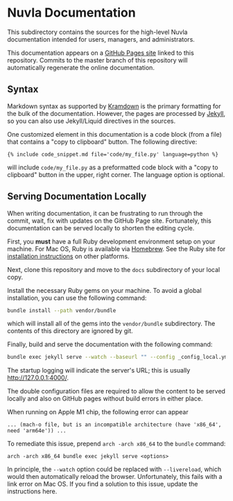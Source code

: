 # Nuvla Documentation

This subdirectory contains the sources for the high-level Nuvla documentation intended for users, managers, and administrators.

This documentation appears on a [GitHub Pages site](https://docs.nuvla.io) linked to this repository. Commits to the master branch of this repository will automatically regenerate the online documentation.

## Syntax

Markdown syntax as supported by
[Kramdown](https://kramdown.gettalong.org/) is the primary formatting
for the bulk of the documentation. However, the pages are processed by
[Jekyll](https://jekyllrb.com/), so you can also use Jekyll/Liquid
directives in the sources.

One customized element in this documentation is a code block (from a
file) that contains a "copy to clipboard" button.  The following
directive:

```
{% include code_snippet.md file='code/my_file.py' language=python %}
```

will include `code/my_file.py` as a preformatted code block with a
"copy to clipboard" button in the upper, right corner. The language
option is optional.

## Serving Documentation Locally

When writing documentation, it can be frustrating to run through the
commit, wait, fix with updates on the GitHub Page site. Fortunately,
this documentation can be served locally to shorten the editing
cycle.

First, you **must** have a full Ruby development environment setup on
your machine. For Mac OS, Ruby is available via
[Homebrew](https://brew.sh/). See the Ruby site for [installation
instructions](https://www.ruby-lang.org/en/documentation/installation/)
on other platforms.

Next, clone this repository and move to the `docs` subdirectory of
your local copy.

Install the necessary Ruby gems on your machine.  To avoid a global
installation, you can use the following command:

```sh
bundle install --path vendor/bundle
```

which will install all of the gems into the `vendor/bundle`
subdirectory.  The contents of this directory are ignored by git.

Finally, build and serve the documentation with the following command:

```sh
bundle exec jekyll serve --watch --baseurl "" --config _config_local.yml,_config.yml
```

The startup logging will indicate the server's URL; this is usually
http://127.0.0.1:4000/.

The double configuration files are required to allow the content to be
served locally and also on GitHub pages without build errors in either
place.

When running on Apple M1 chip, the following error can appear

```shell
... (mach-o file, but is an incompatible architecture (have 'x86_64', need 'arm64e')) ...
```

To remediate this issue, prepend `arch -arch x86_64` to the `bundle` command:
```shell
arch -arch x86_64 bundle exec jekyll serve <options>
```

In principle, the `--watch` option could be replaced with
`--livereload`, which would then automatically reload the browser.
Unfortunately, this fails with a link error on Mac OS.  If you find a
solution to this issue, update the instructions here.
